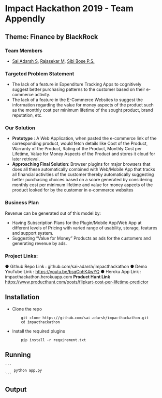 # Impact Hackathon 2019 - Team Appendly
## Theme: Finance by BlackRock

### Team Members
* [Sai Adarsh S](https://LINkedin.com/in/sai-adarsh/), [Rajasekar M](https://www.linkedin.com/in/rajasekar1999), [Sibi Bose P.S.](https://www.linkedin.com/in/sibi-bose-8683b6150/)

### Targeted Problem Statement
* The lack of a feature in Expenditure Tracking Apps to
cognitively suggest better purchasing patterns to the
customer based on their e-commerce activity.
* The lack of a feature in the E-Commerce Websites to
suggest the information regarding the value for
money aspects of the product such as the monthly
cost per minimum lifetime of the sought product,
brand reputation, etc.

### Our Solution
* **Prototype** : A Web Application, when pasted the e-commerce link of the
corresponding product, would fetch details like Cost of the Product,
Warranty of the Product, Rating of the Product, Monthly Cost per
Lifetime, Value for Money Aspects of the Product and stores it cloud for
later retrieval.
* **Approaching Final Solution**: Browser plugins for major browsers that
does all these automatically combined with Web/Mobile App that tracks
all financial activities of the customer thereby automatically suggesting
better purchasing choices based on a score generated by considering
monthly cost per minimum lifetime and value for money aspects of the
product looked for by the customer in e-commerce websites

### Business Plan
Revenue can be generated out of this model by:
* Having Subscription Plans for the Plugin/Mobile
App/Web App at different levels of Pricing with varied
range of usability, storage, features and support
system.
* Suggesting “Value for Money” Products as ads for the
customers and generating revenue by ads.

### Project Links:
● Github Repo Link : github.com/sai-adarsh/impacthackathon
● Demo YouTube Link : https://youtu.be/bsqCphK4wYQ
● Heroku App Link : impacthackathon.herokuapp.com
**Product Hunt Link**
https://www.producthunt.com/posts/flipkart-cost-per-lifetime-predictor

## Installation
* Clone the repo
	```
		git clone https://github.com/sai-adarsh/impacthackathon.git
		cd impacthackathon
	```
* Install the required plugins

	```
		pip install -r requirement.txt
	```
## Running

	```
		python app.py
	```
  
## Output
